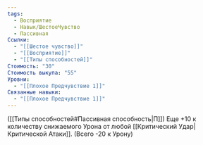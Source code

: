 ```yaml
---
tags:
  - Восприятие
  - Навык/ШестоеЧувство
  - Пассивная
Ссылки:
  - "[[Шестое чувство]]"
  - "[[Восприятие]]"
  - "[[Типы способностей]]"
Стоимость: "30"
Стоимость выкупа: "55"
Уровни:
  - "[[Плохое Предчувствие 1]]"
Связанные навыки:
  - "[[Плохое Предчувствие 1]]"
---
```

([[Типы способностей#Пассивная способность|П]]) Еще +10 к количеству снижаемого Урона от любой [[Критический Удар|Критической Атаки]]. (Всего -20 к Урону)